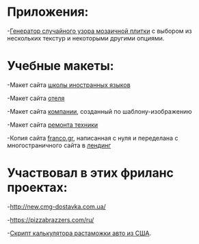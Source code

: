 # Приложения:
-[Генератор случайного узора мозаичной плитки](https://subbiger.github.io/demo/) с выбором из нескольких текстур и некоторыми другими опциями.

# Учебные макеты:
-Макет сайта [школы иностранных языков](https://subbiger.github.io/School/)

-Макет сайта [отеля](https://subbiger.github.io/hotel/)

-Макет сайта [компании](https://subbiger.github.io/Company/), созданный по шаблону-изображению

-Макет сайта [ремонта техники](https://subbiger.github.io/Tech/)

-Копия сайта [franco.gr](https://www.franco.gr/), написанная с нуля и переделана с многостраничного сайта в [лендинг](https://subbiger.github.io/franco/)
# Участвовал в этих фриланс проектах:
-http://new.cmg-dostavka.com.ua/

-https://pizzabrazzers.com/ru/

-[Скрипт калькулятора растаможки авто из США](https://cmg-bizservice.com/avto-iz-ssha/dostavka-avto).
